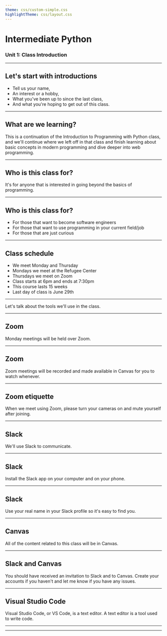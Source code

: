 ```yaml
---
theme: css/custom-simple.css
highlightTheme: css/layout.css
---
```


<!-- .slide: class="center" -->

# Intermediate Python

### Unit 1: Class Introduction

---

<!--
paginate: true
footer: 'Unit 1: Class Introduction'
-->

## Let's start with introductions

<span class="centered wider">

- Tell us your name,
- An interest or a hobby,
- What you've been up to since the last class,
- And what you're hoping to get out of this class.

</span>

---

## What are we learning?

This is a continuation of the Introduction to Programming with Python class, and we'll continue where we left off in that class and finish learning about basic concepts in modern programming and dive deeper into web programming.

---

## Who is this class for?

It's for anyone that is interested in going beyond the basics of programming.

---

## Who is this class for?

<span class="centered wider">

- For those that want to become software engineers
- For those that want to use programming in your current field/job
- For those that are just curious

</span>

---

## Class schedule

<span class="centered wider">

- We meet Monday and Thursday
- Mondays we meet at the Refugee Center
- Thursdays we meet on Zoom
- Class starts at 6pm and ends at 7:30pm
- This course lasts 15 weeks
- Last day of class is June 29th

</span>

---

Let's talk about the tools we'll use in the class.

---

## Zoom

Monday meetings will be held over Zoom.

---

## Zoom

Zoom meetings will be recorded and made available in Canvas for you to watch whenever.

---

## Zoom etiquette

When we meet using Zoom, please turn your <span class="underline bold">cameras on</span> and <span class="underline bold">mute yourself</span> after joining.

---

## Slack

We'll use Slack to communicate.

---

## Slack

Install the Slack app on your computer and on your phone.

---

## Slack

Use your real name in your Slack profile so it's easy to find you.

---

## Canvas

All of the content related to this class will be in Canvas.

---

## Slack and Canvas

You should have received an invitation to Slack and to Canvas. Create your accounts if you haven't and let me know if you have any issues.

---

## Visual Studio Code

Visual Studio Code, or VS Code, is a text editor. A text editor is a tool used to write code.

---

---
